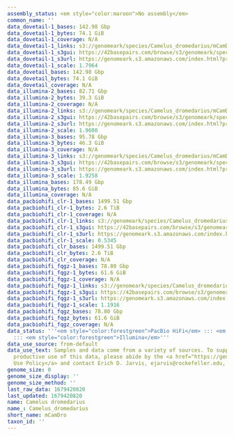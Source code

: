 ```yaml
---
assembly_status: <em style="color:maroon">No assembly</em>
common_name: ''
data_dovetail-1_bases: 142.98 Gbp
data_dovetail-1_bytes: 74.1 GiB
data_dovetail-1_coverage: N/A
data_dovetail-1_links: s3://genomeark/species/Camelus_dromedarius/mCamDro1/genomic_data/dovetail/<br>
data_dovetail-1_s3gui: https://42basepairs.com/browse/s3/genomeark/species/Camelus_dromedarius/mCamDro1/genomic_data/dovetail/
data_dovetail-1_s3url: https://genomeark.s3.amazonaws.com/index.html?prefix=species/Camelus_dromedarius/mCamDro1/genomic_data/dovetail/
data_dovetail-1_scale: 1.7964
data_dovetail_bases: 142.98 Gbp
data_dovetail_bytes: 74.1 GiB
data_dovetail_coverage: N/A
data_illumina-2_bases: 82.71 Gbp
data_illumina-2_bytes: 39.3 GiB
data_illumina-2_coverage: N/A
data_illumina-2_links: s3://genomeark/species/Camelus_dromedarius/mCamDro2/genomic_data/illumina/<br>
data_illumina-2_s3gui: https://42basepairs.com/browse/s3/genomeark/species/Camelus_dromedarius/mCamDro2/genomic_data/illumina/
data_illumina-2_s3url: https://genomeark.s3.amazonaws.com/index.html?prefix=species/Camelus_dromedarius/mCamDro2/genomic_data/illumina/
data_illumina-2_scale: 1.9608
data_illumina-3_bases: 95.78 Gbp
data_illumina-3_bytes: 46.3 GiB
data_illumina-3_coverage: N/A
data_illumina-3_links: s3://genomeark/species/Camelus_dromedarius/mCamDro3/genomic_data/illumina/<br>
data_illumina-3_s3gui: https://42basepairs.com/browse/s3/genomeark/species/Camelus_dromedarius/mCamDro3/genomic_data/illumina/
data_illumina-3_s3url: https://genomeark.s3.amazonaws.com/index.html?prefix=species/Camelus_dromedarius/mCamDro3/genomic_data/illumina/
data_illumina-3_scale: 1.9258
data_illumina_bases: 178.49 Gbp
data_illumina_bytes: 85.6 GiB
data_illumina_coverage: N/A
data_pacbiohifi_clr-1_bases: 1499.51 Gbp
data_pacbiohifi_clr-1_bytes: 2.6 TiB
data_pacbiohifi_clr-1_coverage: N/A
data_pacbiohifi_clr-1_links: s3://genomeark/species/Camelus_dromedarius/mCamDro1/genomic_data/pacbio_hifi/<br>
data_pacbiohifi_clr-1_s3gui: https://42basepairs.com/browse/s3/genomeark/species/Camelus_dromedarius/mCamDro1/genomic_data/pacbio_hifi/
data_pacbiohifi_clr-1_s3url: https://genomeark.s3.amazonaws.com/index.html?prefix=species/Camelus_dromedarius/mCamDro1/genomic_data/pacbio_hifi/
data_pacbiohifi_clr-1_scale: 0.5345
data_pacbiohifi_clr_bases: 1499.51 Gbp
data_pacbiohifi_clr_bytes: 2.6 TiB
data_pacbiohifi_clr_coverage: N/A
data_pacbiohifi_fqgz-1_bases: 78.80 Gbp
data_pacbiohifi_fqgz-1_bytes: 61.6 GiB
data_pacbiohifi_fqgz-1_coverage: N/A
data_pacbiohifi_fqgz-1_links: s3://genomeark/species/Camelus_dromedarius/mCamDro1/genomic_data/pacbio_hifi/<br>
data_pacbiohifi_fqgz-1_s3gui: https://42basepairs.com/browse/s3/genomeark/species/Camelus_dromedarius/mCamDro1/genomic_data/pacbio_hifi/
data_pacbiohifi_fqgz-1_s3url: https://genomeark.s3.amazonaws.com/index.html?prefix=species/Camelus_dromedarius/mCamDro1/genomic_data/pacbio_hifi/
data_pacbiohifi_fqgz-1_scale: 1.1916
data_pacbiohifi_fqgz_bases: 78.80 Gbp
data_pacbiohifi_fqgz_bytes: 61.6 GiB
data_pacbiohifi_fqgz_coverage: N/A
data_status: '''<em style="color:forestgreen">PacBio HiFi</em> ::: <em style="color:forestgreen">Dovetail</em>
  ::: <em style="color:forestgreen">Illumina</em>'''
data_use_source: from-default
data_use_text: Samples and data come from a variety of sources. To support fair and
  productive use of this data, please abide by the <a href="https://genome10k.soe.ucsc.edu/data-use-policies/">Data
  Use Policy</a> and contact Erich D. Jarvis, ejarvis@rockefeller.edu, with any questions.
genome_size: 0
genome_size_display: ''
genome_size_method: ''
last_raw_data: 1679420820
last_updated: 1679420820
name: Camelus dromedarius
name_: Camelus_dromedarius
short_name: mCamDro
taxon_id: ''
---
```

